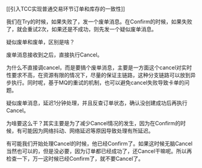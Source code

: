 [[引入TCC实现普通交易环节订单和库存的一致性]]

我们在Try的时候，如果失败了，发一个废单消息。在Confirm的时候，如果失败了，就会重试2次，如果还是不成功，则先发一个疑似废单消息。

疑似废单和废单，区别是啥？

废单消息接收到之后，直接执行Cancel。

为什么不直接调cancel，而是要搞个废单消息，主要是一方面这个cancel对实时性要求不高，在资源有限的情况下，尽量的保证主链路，这种分支链路可以放到异步执行。同时呢，基于MQ的重试的机制，也可以避免cancel失败导致卡单的问题。

疑似废单消息，延迟1分钟处理，并且反查订单状态，确认没创建成功后再执行Cancel。

为啥要这么干？其实主要是为了减少Cancel情况的发生，因为在Confirm的时候，有可能因为网络抖动、网络延迟等原因导致处理有所延迟。

有可能我们开始处理Cancel的时候，他已经Confirm了。如果这时候无脑Cancel当然也可以的，但是没必要，因为订单都已经成功了，还Cancel干嘛呢。所以再检查一下，万一这时候已经Confirm了，就不要Cancel了。